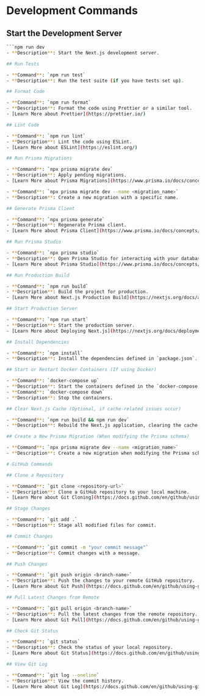 # Development Commands

## Start the Development Server

````bash
```npm run dev
- **Description**: Start the Next.js development server.

## Run Tests

- **Command**: `npm run test`
- **Description**: Run the test suite (if you have tests set up).

## Format Code

- **Command**: `npm run format`
- **Description**: Format the code using Prettier or a similar tool.
- [Learn More about Prettier](https://prettier.io/)

## Lint Code

- **Command**: `npm run lint`
- **Description**: Lint the code using ESLint.
- [Learn More about ESLint](https://eslint.org/)

## Run Prisma Migrations

- **Command**: `npx prisma migrate dev`
- **Description**: Apply pending migrations.
- [Learn More about Prisma Migrations](https://www.prisma.io/docs/concepts/components/prisma-migrate)

- **Command**: `npx prisma migrate dev --name <migration_name>`
- **Description**: Create a new migration with a specific name.

## Generate Prisma Client

- **Command**: `npx prisma generate`
- **Description**: Regenerate Prisma client.
- [Learn More about Prisma Client](https://www.prisma.io/docs/concepts/components/prisma-client)

## Run Prisma Studio

- **Command**: `npx prisma studio`
- **Description**: Open Prisma Studio for interacting with your database.
- [Learn More about Prisma Studio](https://www.prisma.io/docs/concepts/components/prisma-studio)

## Run Production Build

- **Command**: `npm run build`
- **Description**: Build the project for production.
- [Learn More about Next.js Production Build](https://nextjs.org/docs/advanced-features/production)

## Start Production Server

- **Command**: `npm run start`
- **Description**: Start the production server.
- [Learn More about Deploying Next.js](https://nextjs.org/docs/deployment)

## Install Dependencies

- **Command**: `npm install`
- **Description**: Install the dependencies defined in `package.json`.

## Start or Restart Docker Containers (If using Docker)

- **Command**: `docker-compose up`
- **Description**: Start the containers defined in the `docker-compose.yml` file.
- **Command**: `docker-compose down`
- **Description**: Stop the containers.

## Clear Next.js Cache (Optional, if cache-related issues occur)

- **Command**: `npm run build && npm run dev`
- **Description**: Rebuild the Next.js application, clearing the cache.

## Create a New Prisma Migration (When modifying the Prisma schema)

- **Command**: `npx prisma migrate dev --name <migration_name>`
- **Description**: Create a new migration when modifying the Prisma schema.

# GitHub Commands

## Clone a Repository

- **Command**: `git clone <repository-url>`
- **Description**: Clone a GitHub repository to your local machine.
- [Learn More about Git Cloning](https://docs.github.com/en/github/using-git/clone-a-repository)

## Stage Changes

- **Command**: `git add .`
- **Description**: Stage all modified files for commit.

## Commit Changes

- **Command**: `git commit -m "your commit message"`
- **Description**: Commit changes with a message.

## Push Changes

- **Command**: `git push origin <branch-name>`
- **Description**: Push the changes to your remote GitHub repository.
- [Learn More about Git Push](https://docs.github.com/en/github/using-git/pushing-commits-to-a-remote-repository)

## Pull Latest Changes from Remote

- **Command**: `git pull origin <branch-name>`
- **Description**: Pull the latest changes from the remote repository.
- [Learn More about Git Pull](https://docs.github.com/en/github/using-git/pulling-changes-from-a-remote-repository)

## Check Git Status

- **Command**: `git status`
- **Description**: Check the status of your local repository.
- [Learn More about Git Status](https://docs.github.com/en/github/using-git/checking-the-status-of-your-files)

## View Git Log

- **Command**: `git log --oneline`
- **Description**: View the commit history.
- [Learn More about Git Log](https://docs.github.com/en/github/using-git/viewing-your-commit-history)
````
